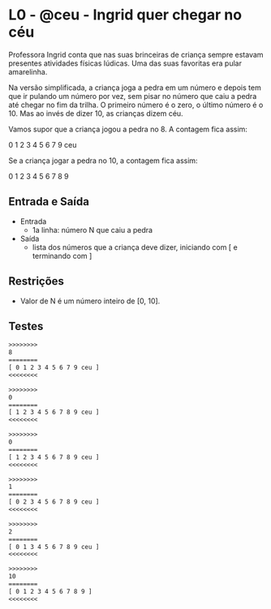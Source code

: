 # L0 - @ceu - Ingrid quer chegar no céu

Professora Ingrid conta que nas suas brinceiras de criança sempre estavam presentes atividades físicas lúdicas. Uma das suas favoritas era pular amarelinha.

Na versão simplificada, a criança joga a pedra em um número e depois tem que ir pulando um número por vez, sem pisar no número que caiu a pedra até chegar no fim da trilha. O primeiro número é o zero, o último número é o 10. Mas ao invés de dizer 10, as crianças dizem céu.

Vamos supor que a criança jogou a pedra no 8. A contagem fica assim:

0 1 2 3 4 5 6 7 9 ceu

Se a criança jogar a pedra no 10, a contagem fica assim:

0 1 2 3 4 5 6 7 8 9

## Entrada e Saída

- Entrada
  - 1a linha: número N que caiu a pedra
- Saída
  - lista dos números que a criança deve dizer, iniciando com \[ e terminando com \]

## Restrições

- Valor de N é um número inteiro de \[0, 10\].

## Testes

```txt
>>>>>>>>
8
========
[ 0 1 2 3 4 5 6 7 9 ceu ]
<<<<<<<<

>>>>>>>>
0
========
[ 1 2 3 4 5 6 7 8 9 ceu ]
<<<<<<<<

>>>>>>>>
0
========
[ 1 2 3 4 5 6 7 8 9 ceu ]
<<<<<<<<

>>>>>>>>
1
========
[ 0 2 3 4 5 6 7 8 9 ceu ]
<<<<<<<<

>>>>>>>>
2
========
[ 0 1 3 4 5 6 7 8 9 ceu ]
<<<<<<<<

>>>>>>>>
10
========
[ 0 1 2 3 4 5 6 7 8 9 ]
<<<<<<<<

```
